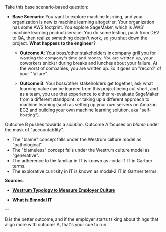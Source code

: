 Take this base scenario-based question:

* **Base Scenario**: You want to explore machine learning, and your organization is new to machine learning altogether. Your organization has some AWS footprint. You explore SageMaker, which is AWS' machine learning product/service. You do some testing, push from DEV to QA, then realize something doesn't work, so you shut down the project. **What happens to the engineer?**

  * **Outcome A**:  Your boss/other stakeholders in company grill you for wasting the company's time and money. You are written up, your coworkers snicker during breaks and lunches about your failure. At the worst of companies, you are written up. So it goes on "record" of your "failure".

  * **Outcome B**: Your boss/other stakeholders get together, ask what learning value can be learned from this project being cut short, and as a team, you use that experience to either re-evaluate SageMaker from a different standpoint, or taking up a different approach to machine learning (such as setting up your own servers on Amazon EC2 and building your own machine learning solution, aka "self-hosting").

Outcome B pushes towards a *solution*. Outcome A focuses on *blame* under the mask of "accountability".

* The "blame" concept falls under the Westrum culture model as "pathological".
* The "blameless" concept falls under the Westrum culture model as "generative".
* The adherence to the familiar in IT is known as modal-1 IT in Gartner terms.
* The explorative curiosity in IT is known as modal-2 IT in Gartner terms.

**Sources**:

* [**Westrum Typology to Measure Employer Culture**](https://www.andykelk.net/devops/using-the-westrum-typology-to-measure-culture)

* [**What is Bimodal IT**](https://www.andykelk.net/devops/using-the-westrum-typology-to-measure-culture)

\--

B is the better outcome, and if the employer starts talking about things that align more with outcome A, that's your cue to run.
